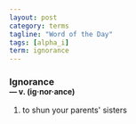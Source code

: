```yaml
---
layout: post
category: terms
tagline: "Word of the Day"
tags: [alpha_i]
term: ignorance
---
```


<h3>Ignorance<br/> <small>&mdash; v. (ig<span>&middot;</span>nor<span>&middot;</span>ance)</small></h3>
<p><ol>
<li>to shun your parents' sisters</li>
</ol></p>
